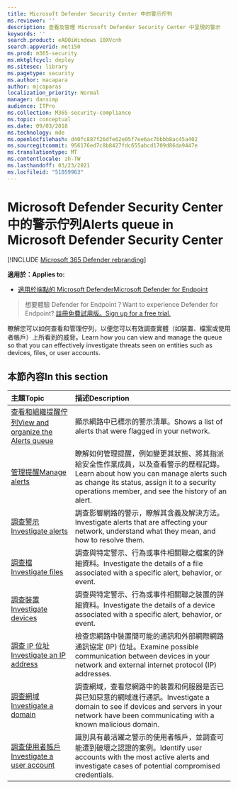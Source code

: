 ```yaml
---
title: Microsoft Defender Security Center 中的警示佇列
ms.reviewer: ''
description: 查看及管理 Microsoft Defender Security Center 中呈現的警示
keywords: ''
search.product: eADQiWindows 10XVcnh
search.appverid: met150
ms.prod: m365-security
ms.mktglfcycl: deploy
ms.sitesec: library
ms.pagetype: security
ms.author: macapara
author: mjcaparas
localization_priority: Normal
manager: dansimp
audience: ITPro
ms.collection: M365-security-compliance
ms.topic: conceptual
ms.date: 09/03/2018
ms.technology: mde
ms.openlocfilehash: d40fc887f26dfe62e05f7ee6ac7bbbb8ac45a402
ms.sourcegitcommit: 956176ed7c8b8427fdc655abcd1709d86da9447e
ms.translationtype: MT
ms.contentlocale: zh-TW
ms.lasthandoff: 03/23/2021
ms.locfileid: "51059963"
---
```

# <a name="alerts-queue-in-microsoft-defender-security-center"></a><span data-ttu-id="89284-103">Microsoft Defender Security Center 中的警示佇列</span><span class="sxs-lookup"><span data-stu-id="89284-103">Alerts queue in Microsoft Defender Security Center</span></span>

[!INCLUDE [Microsoft 365 Defender rebranding](../../includes/microsoft-defender.md)]

<span data-ttu-id="89284-104">**適用於：**</span><span class="sxs-lookup"><span data-stu-id="89284-104">**Applies to:**</span></span>
- [<span data-ttu-id="89284-105">適用於端點的 Microsoft Defender</span><span class="sxs-lookup"><span data-stu-id="89284-105">Microsoft Defender for Endpoint</span></span>](https://go.microsoft.com/fwlink/p/?linkid=2154037)

> <span data-ttu-id="89284-106">想要體驗 Defender for Endpoint？</span><span class="sxs-lookup"><span data-stu-id="89284-106">Want to experience Defender for Endpoint?</span></span> [<span data-ttu-id="89284-107">註冊免費試用版。</span><span class="sxs-lookup"><span data-stu-id="89284-107">Sign up for a free trial.</span></span>](https://www.microsoft.com/microsoft-365/windows/microsoft-defender-atp?ocid=docs-wdatp-exposedapis-abovefoldlink)

<span data-ttu-id="89284-108">瞭解您可以如何查看和管理佇列，以便您可以有效調查實體（如裝置、檔案或使用者帳戶）上所看到的威脅。</span><span class="sxs-lookup"><span data-stu-id="89284-108">Learn how you can view and manage the queue so that you can effectively investigate threats seen on entities such as devices, files, or user accounts.</span></span>

## <a name="in-this-section"></a><span data-ttu-id="89284-109">本節內容</span><span class="sxs-lookup"><span data-stu-id="89284-109">In this section</span></span>
<span data-ttu-id="89284-110">主題</span><span class="sxs-lookup"><span data-stu-id="89284-110">Topic</span></span> | <span data-ttu-id="89284-111">描述</span><span class="sxs-lookup"><span data-stu-id="89284-111">Description</span></span> 
:---|:---
[<span data-ttu-id="89284-112">查看和組織提醒佇列</span><span class="sxs-lookup"><span data-stu-id="89284-112">View and organize the Alerts queue</span></span>](alerts-queue.md) | <span data-ttu-id="89284-113">顯示網路中已標示的警示清單。</span><span class="sxs-lookup"><span data-stu-id="89284-113">Shows a list of alerts that were flagged in your network.</span></span>
[<span data-ttu-id="89284-114">管理提醒</span><span class="sxs-lookup"><span data-stu-id="89284-114">Manage alerts</span></span>](manage-alerts.md) | <span data-ttu-id="89284-115">瞭解如何管理提醒，例如變更其狀態、將其指派給安全性作業成員，以及查看警示的歷程記錄。</span><span class="sxs-lookup"><span data-stu-id="89284-115">Learn about how you can manage alerts such as change its status, assign it to a security operations member, and see the history of an alert.</span></span>
[<span data-ttu-id="89284-116">調查警示</span><span class="sxs-lookup"><span data-stu-id="89284-116">Investigate alerts</span></span>](investigate-alerts.md)| <span data-ttu-id="89284-117">調查影響網路的警示，瞭解其含義及解決方法。</span><span class="sxs-lookup"><span data-stu-id="89284-117">Investigate alerts that are affecting your network, understand what they mean, and how to resolve them.</span></span>
[<span data-ttu-id="89284-118">調查檔</span><span class="sxs-lookup"><span data-stu-id="89284-118">Investigate files</span></span>](investigate-files.md)| <span data-ttu-id="89284-119">調查與特定警示、行為或事件相關聯之檔案的詳細資料。</span><span class="sxs-lookup"><span data-stu-id="89284-119">Investigate the details of a file associated with a specific alert, behavior, or event.</span></span> 
[<span data-ttu-id="89284-120">調查裝置</span><span class="sxs-lookup"><span data-stu-id="89284-120">Investigate devices</span></span>](investigate-machines.md)| <span data-ttu-id="89284-121">調查與特定警示、行為或事件相關聯之裝置的詳細資料。</span><span class="sxs-lookup"><span data-stu-id="89284-121">Investigate the details of a device associated with a specific alert, behavior, or event.</span></span> 
[<span data-ttu-id="89284-122">調查 IP 位址</span><span class="sxs-lookup"><span data-stu-id="89284-122">Investigate an IP address</span></span>](investigate-ip.md) | <span data-ttu-id="89284-123">檢查您網路中裝置間可能的通訊和外部網際網路通訊協定 (IP) 位址。</span><span class="sxs-lookup"><span data-stu-id="89284-123">Examine possible communication between devices in your network and external internet protocol (IP) addresses.</span></span>
[<span data-ttu-id="89284-124">調查網域</span><span class="sxs-lookup"><span data-stu-id="89284-124">Investigate a domain</span></span>](investigate-domain.md) | <span data-ttu-id="89284-125">調查網域，查看您網路中的裝置和伺服器是否已與已知惡意的網域進行通訊。</span><span class="sxs-lookup"><span data-stu-id="89284-125">Investigate a domain to see if devices and servers in your network have been communicating with a known malicious domain.</span></span> 
[<span data-ttu-id="89284-126">調查使用者帳戶</span><span class="sxs-lookup"><span data-stu-id="89284-126">Investigate a user account</span></span>](investigate-user.md) | <span data-ttu-id="89284-127">識別具有最活躍之警示的使用者帳戶，並調查可能遭到破壞之認證的案例。</span><span class="sxs-lookup"><span data-stu-id="89284-127">Identify user accounts with the most active alerts and investigate cases of potential compromised credentials.</span></span>  



